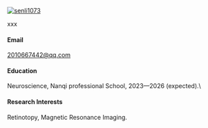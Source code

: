 

[![senli1073](https://img.shields.io/badge/senli1073-github-blue?logo=github)](https://github.com/senli1073)

xxx

#### Email
2010667442@qq.com

#### Education
Neuroscience, Nanqi professional School, 2023—2026 (expected).\

#### Research Interests
Retinotopy, Magnetic Resonance Imaging.

